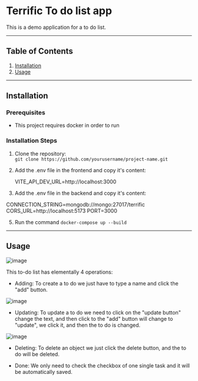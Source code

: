 # Terrific To do list app

This is a demo application for a to do list. 

---

## Table of Contents 

1. [Installation](#installation)
2. [Usage](#usage)

---

## Installation

### Prerequisites

- This project requires docker in order to run

### Installation Steps

1. Clone the repository:  
   `git clone https://github.com/yourusername/project-name.git`

2. Add the .env file in the frontend and copy it's content:

   VITE_API_DEV_URL=http://localhost:3000
  
4. Add the .env file in the backend and copy it's content:

  CONNECTION_STRING=mongodb://mongo:27017/terrific
  CORS_URL=http://localhost:5173
  PORT=3000
   
5. Run the command `docker-compose up --build`

---

## Usage

![image](https://github.com/user-attachments/assets/5dbe49ef-9f76-4726-88a9-db9c24fa588c)

This to-do list has elementally 4 operations:

- Adding: To create a to do we just have to type a name and click the "add" button.

![image](https://github.com/user-attachments/assets/43e7cc8a-ca8b-4eb5-be5f-e5e00392e30b)

- Updating: To update a to do we need to click on the "update button" change the text, and then click to the "add" button will change to "update", we click it, and then the to do is changed.

![image](https://github.com/user-attachments/assets/37a91cd4-d20d-4ee3-b00c-6fa0644859ae)

- Deleting: To delete an object we just click the delete button, and the to do will be deleted.

- Done: We only need to check the checkbox of one single task and it will be automatically saved.
